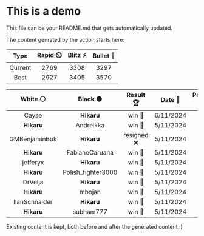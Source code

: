 # This is a demo

This file can be your README.md that gets automatically updated.

The content genrated by the action starts here:

<!--START_SECTION:chessStats-->
<!-- Automatically generated with https://github.com/Balastrong/chess-stats-action -->

| Type | Rapid ⏲️ | Blitz ⚡ | Bullet 🔫 |
|:---:|:---:|:---:|:---:|
| Current | 2769 | 3308 | 3297 |
| Best | 2927 | 3405 | 3570 |

| White ⚪ | Black ⚫ | Result 🏆 | Date 📅 | Position 🗺️ | Type 🕕 |
|:---:|:---:|:---:|:---:|:---:|:---:|
| Cayse | **Hikaru** | win 🥇 | 6/11/2024 | <a href="http://www.ee.unb.ca/cgi-bin/tervo/fen.pl?select=1k3r2/p1q1r1p1/2p3P1/1p1n2Q1/4R3/1P1P1n2/PKP2P2/4R3 w - -">Link</a> | Blitz |
| **Hikaru** | Andreikka | win 🥇 | 5/11/2024 | <a href="http://www.ee.unb.ca/cgi-bin/tervo/fen.pl?select=4r3/p2R4/2nRr1pk/1p3P2/7p/1P2NP1P/PKP3P1/8 b - -">Link</a> | Blitz |
| GMBenjaminBok | **Hikaru** | resigned ❌ | 5/11/2024 | <a href="http://www.ee.unb.ca/cgi-bin/tervo/fen.pl?select=8/5k2/8/1p1PK3/1N6/p1p1P3/7P/8 b - -">Link</a> | Blitz |
| **Hikaru** | FabianoCaruana | win 🥇 | 5/11/2024 | <a href="http://www.ee.unb.ca/cgi-bin/tervo/fen.pl?select=8/7R/5k2/p7/P3n1N1/1P4PP/3r1PK1/8 b - -">Link</a> | Blitz |
| jefferyx | **Hikaru** | win 🥇 | 5/11/2024 | <a href="http://www.ee.unb.ca/cgi-bin/tervo/fen.pl?select=8/1k4pp/p7/1p3Pp1/1N1K4/8/P6n/8 w - -">Link</a> | Blitz |
| **Hikaru** | Polish_fighter3000 | win 🥇 | 5/11/2024 | <a href="http://www.ee.unb.ca/cgi-bin/tervo/fen.pl?select=2r5/p1r3kp/3N1pp1/8/2N5/1P2R2P/P4P2/6K1 b - -">Link</a> | Blitz |
| DrVelja | **Hikaru** | win 🥇 | 5/11/2024 | <a href="http://www.ee.unb.ca/cgi-bin/tervo/fen.pl?select=8/8/6p1/3k1p1p/r4P1P/3K2P1/3B4/8 w - -">Link</a> | Blitz |
| **Hikaru** | mbojan | win 🥇 | 5/11/2024 | <a href="http://www.ee.unb.ca/cgi-bin/tervo/fen.pl?select=6k1/1p2bB1p/p5p1/4P3/4n3/BP4PP/P6K/3R4 b - -">Link</a> | Blitz |
| IlanSchnaider | **Hikaru** | win 🥇 | 5/11/2024 | <a href="http://www.ee.unb.ca/cgi-bin/tervo/fen.pl?select=2k5/7p/p3N3/8/8/r3P3/1p4K1/8 w - -">Link</a> | Blitz |
| **Hikaru** | subham777 | win 🥇 | 5/11/2024 | <a href="http://www.ee.unb.ca/cgi-bin/tervo/fen.pl?select=8/8/7P/2p5/8/3k4/8/2K5 b - -">Link</a> | Blitz |

<!--END_SECTION:chessStats-->

Existing content is kept, both before and after the generated content :)
